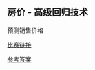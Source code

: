 ## 房价 - 高级回归技术
预测销售价格

[比赛链接](https://www.kaggle.com/competitions/house-prices-advanced-regression-techniques)

[参考答案](https://www.kaggle.com/code/tiansztianszs/house-price)

